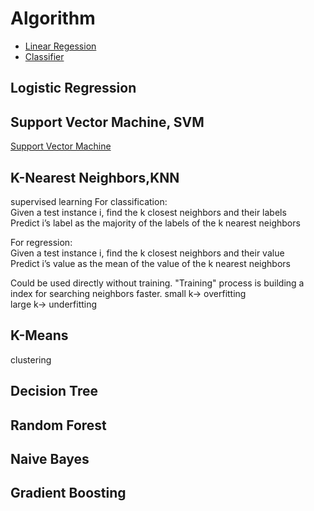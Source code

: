 # Algorithm
* [Linear Regession](linear_regression.md)
* [Classifier](classifier.md)

## Logistic Regression
## Support Vector Machine, SVM
[Support Vector Machine](classifier.md)
## K-Nearest Neighbors,KNN
supervised learning
For classification:  
Given a test instance i, find the k closest neighbors and their labels  
Predict i’s label as the majority of the labels of the k nearest neighbors

For regression:  
Given a test instance i, find the k closest neighbors and their value  
Predict i’s value as the mean of the value of the k nearest neighbors

Could be used directly without training. "Training" process is building a index for searching neighbors faster.
small k-> overfitting  
large k-> underfitting  
## K-Means
clustering
## Decision Tree
## Random Forest
## Naive Bayes
## Gradient Boosting
